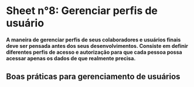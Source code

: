 # Sheet n°8: Gerenciar perfis de usuário

#### A maneira de gerenciar perfis de seus colaboradores e usuários finais deve ser pensada antes dos seus desenvolvimentos. Consiste em definir diferentes perfis de acesso e autorização para que cada pessoa possa acessar apenas os dados de que realmente precisa.


## Boas práticas para gerenciamento de usuários

